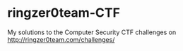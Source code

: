 # ringzer0team-CTF
My solutions to the Computer Security CTF challenges on http://ringzer0team.com/challenges/
